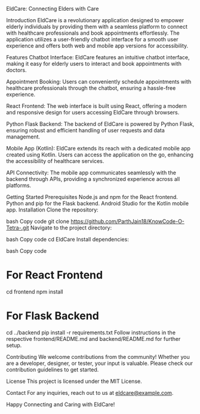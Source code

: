 
EldCare: Connecting Elders with Care

Introduction
EldCare is a revolutionary application designed to empower elderly individuals by providing them with a seamless platform to connect with healthcare professionals and book appointments effortlessly. The application utilizes a user-friendly chatbot interface for a smooth user experience and offers both web and mobile app versions for accessibility.

Features
Chatbot Interface: EldCare features an intuitive chatbot interface, making it easy for elderly users to interact and book appointments with doctors.

Appointment Booking: Users can conveniently schedule appointments with healthcare professionals through the chatbot, ensuring a hassle-free experience.

React Frontend: The web interface is built using React, offering a modern and responsive design for users accessing EldCare through browsers.

Python Flask Backend: The backend of EldCare is powered by Python Flask, ensuring robust and efficient handling of user requests and data management.

Mobile App (Kotlin): EldCare extends its reach with a dedicated mobile app created using Kotlin. Users can access the application on the go, enhancing the accessibility of healthcare services.

API Connectivity: The mobile app communicates seamlessly with the backend through APIs, providing a synchronized experience across all platforms.

Getting Started
Prerequisites
Node.js and npm for the React frontend.
Python and pip for the Flask backend.
Android Studio for the Kotlin mobile app.
Installation
Clone the repository:

bash
Copy code
git clone https://github.com/ParthJain18/KnowCode-O-Tetra-.git
Navigate to the project directory:

bash
Copy code
cd EldCare
Install dependencies:

bash
Copy code
# For React Frontend
cd frontend
npm install

# For Flask Backend
cd ../backend
pip install -r requirements.txt
Follow instructions in the respective frontend/README.md and backend/README.md for further setup.

Contributing
We welcome contributions from the community! Whether you are a developer, designer, or tester, your input is valuable. Please check our contribution guidelines to get started.

License
This project is licensed under the MIT License.

Contact
For any inquiries, reach out to us at eldcare@example.com.

Happy Connecting and Caring with EldCare!
